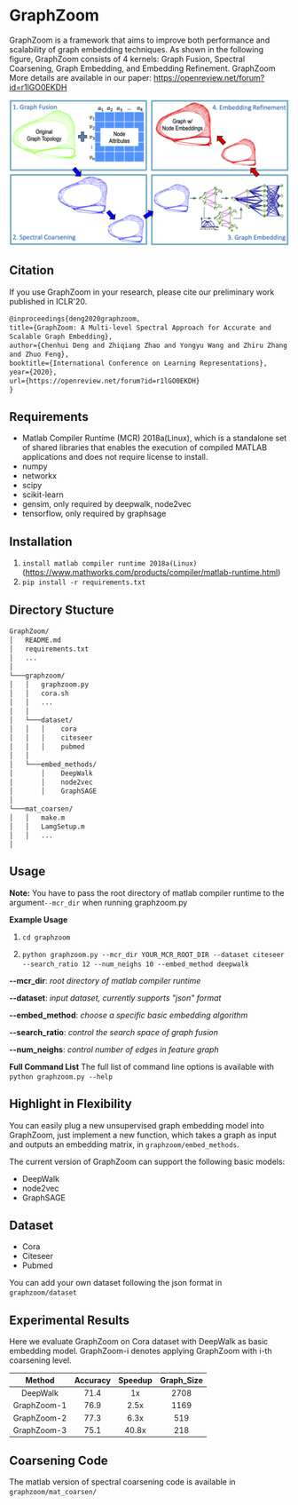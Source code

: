 GraphZoom
===============================

GraphZoom is a framework that aims to improve both performance and scalability of graph embedding techniques. As shown in the following figure, GraphZoom consists of 4 kernels: Graph Fusion, Spectral Coarsening, Graph Embedding, and Embedding Refinement. GraphZoom More details are available in our paper: https://openreview.net/forum?id=r1lGO0EKDH

![Overview of the GraphZoom framework](/GraphZoom.png)

Citation
------------
If you use GraphZoom in your research, please cite our preliminary work
published in ICLR'20.

```
@inproceedings{deng2020graphzoom,
title={GraphZoom: A Multi-level Spectral Approach for Accurate and Scalable Graph Embedding},
author={Chenhui Deng and Zhiqiang Zhao and Yongyu Wang and Zhiru Zhang and Zhuo Feng},
booktitle={International Conference on Learning Representations},
year={2020},
url={https://openreview.net/forum?id=r1lGO0EKDH}
}
```

Requirements
------------
* Matlab Compiler Runtime (MCR) 2018a(Linux), which is a standalone set of shared libraries that enables the execution of compiled MATLAB applications and does not require license to install.
* numpy
* networkx
* scipy
* scikit-learn
* gensim, only required by deepwalk, node2vec
* tensorflow, only required by graphsage

Installation
------------
1. `install matlab compiler runtime 2018a(Linux)` (https://www.mathworks.com/products/compiler/matlab-runtime.html)
2. `pip install -r requirements.txt`

Directory Stucture
------------
```
GraphZoom/
│   README.md
│   requirements.txt
│   ... 
│
└───graphzoom/
│   │   graphzoom.py
│   │   cora.sh
│   │   ...  
│   │ 
│   └───dataset/
│   │   │    cora
│   │   │    citeseer
│   │   │    pubmed
│   │  
│   └───embed_methods/
│       │    DeepWalk
│       │    node2vec
│       │    GraphSAGE
│ 
└───mat_coarsen/
│   │   make.m
│   │   LamgSetup.m
│   │   ...  
│
```


Usage
-----

**Note:** You have to pass the root directory of matlab compiler runtime to the argument`--mcr_dir` when running graphzoom.py

**Example Usage**

1. `cd graphzoom`

2. `python graphzoom.py --mcr_dir YOUR_MCR_ROOT_DIR --dataset citeseer --search_ratio 12 --num_neighs 10 --embed_method deepwalk`

**--mcr_dir**:  *root directory of matlab compiler runtime*

**--dataset**: *input dataset, currently supports "json" format*

**--embed_method**: *choose a specific basic embedding algorithm*

**--search_ratio**: *control the search space of graph fusion*

**--num_neighs**: *control number of edges in feature graph*


**Full Command List**
The full list of command line options is available with ``python graphzoom.py --help``

Highlight in Flexibility
-------

You can easily plug a new unsupervised graph embedding model into GraphZoom, just implement a new function, which takes a graph as input and outputs an embedding matrix, in `graphzoom/embed_methods`.

The current version of GraphZoom can support the following basic models:

* DeepWalk
* node2vec
* GraphSAGE

Dataset
-------
* Cora
* Citeseer
* Pubmed

You can add your own dataset following the json format in `graphzoom/dataset`

Experimental Results
-------

Here we evaluate GraphZoom on Cora dataset with DeepWalk as basic embedding model. GraphZoom-i denotes applying GraphZoom with i-th coarsening level.

| Method        | Accuracy      | Speedup  | Graph_Size  |
| :-----------: |:-------------:| :-------:| :----------:|
| DeepWalk      | 71.4          | 1x       | 2708        |
| GraphZoom-1   | 76.9          | 2.5x     | 1169        |
| GraphZoom-2   | 77.3          | 6.3x     | 519         |
| GraphZoom-3   | 75.1          | 40.8x    | 218         |

Coarsening Code
---------------
The matlab version of spectral coarsening code is available in `graphzoom/mat_coarsen/`
